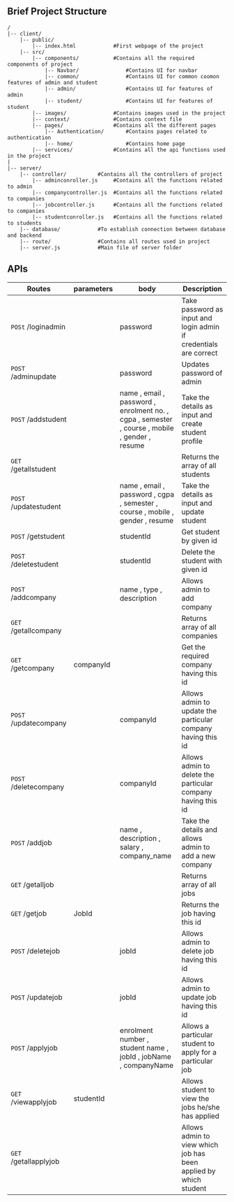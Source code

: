 ## Brief Project Structure

```
/
|-- client/		
    |-- public/
        |-- index.html            #First webpage of the project
    |-- src/
        |-- components/           #Contains all the required components of project
            |-- Navbar/               #Contains UI for navbar
            |-- common/               #Contains UI for common coomon features of admin and student
            |-- admin/                #Contains UI for features of admin
            |-- student/              #Contains UI for features of student
        |-- images/               #Contains images used in the project
        |-- context/              #Contains context file
        |-- pages/                #Contains all the different pages
            |-- Authentication/       #Contains pages related to authentication
            |-- home/                 #Contains home page
        |-- services/             #Contains all the api functions used in the project
|    
|-- server/
    |-- controller/          #Contains all the controllers of project
        |-- adminconroller.js     #Contains all the functions related to admin
        |-- companycontroller.js  #Contains all the functions related to companies
        |-- jobcontroller.js      #Contains all the functions related to companies
        |-- studentconroller.js   #Contains all the functions related to students
    |-- database/            #To establish connection between database and backend
    |-- route/               #Contains all routes used in project
    |-- server.js            #Main file of server folder
```

## APIs

| Routes | parameters | body | Description |
| -------- | -------- | -------- | -------- |
| `POSt` /loginadmin | | password | Take password as input and login admin if credentials are correct |
| `POST` /adminupdate | | password | Updates password of admin|
| `POST` /addstudent | | name , email , password , enrolment no. , cgpa , semester , course , mobile , gender , resume | Take the details as input and create student profile |
| `GET` /getallstudent | | | Returns the array of all students |
| `POST` /updatestudent | | name , email , password , cgpa , semester , course , mobile , gender , resume | Take the details as input and update student |
| `POST` /getstudent | | studentId | Get student by given id |
| `POST` /deletestudent | | studentId | Delete the student with given id |
| `POST` /addcompany | | name , type , description | Allows admin to add company |
| `GET` /getallcompany | | | Returns array of all companies |
| `GET` /getcompany | companyId | | Get the required company having this id |
| `POST` /updatecompany | | companyId | Allows admin to update the particular company having this id |
| `POST` /deletecompany | | companyId | Allows admin to delete the particular company having this id |
| `POST` /addjob | | name , description , salary , company_name | Take the details and allows admin to add a new company |
| `GET` /getalljob | | | Returns array of all jobs |
| `GET` /getjob | JobId | | Returns the job having this id |
| `POST` /deletejob | | jobId | Allows admin to delete job having this id |
| `POST` /updatejob | | jobId | Allows admin to update job having this id|
| `POST` /applyjob | | enrolment number , student name , jobId , jobName , companyName | Allows a particular student to apply for a particular job |
| `GET` /viewapplyjob | studentId | | Allows student to view the jobs he/she has applied |
|`GET` /getallapplyjob | | | Allows admin to view which job has been applied by which student |  
